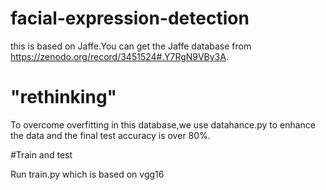 # facial-expression-detection
this is based on Jaffe.You can get the Jaffe database from https://zenodo.org/record/3451524#.Y7RgN9VBy3A.

# "rethinking"
To overcome overfitting in this database,we use datahance.py to enhance the data and the final test accuracy is over 80%.

#Train and test

Run train.py which is based on vgg16



